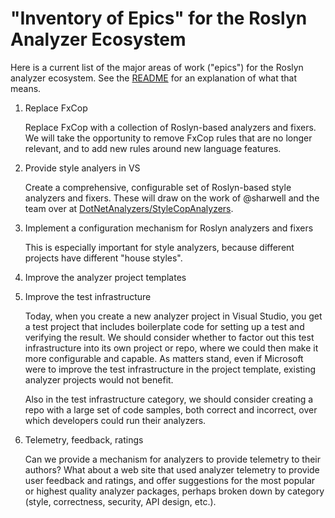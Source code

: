 # "Inventory of Epics" for the Roslyn Analyzer Ecosystem

Here is a current list of the major areas of work ("epics") for the Roslyn analyzer ecosystem. See the [README](https://github.com/dotnet/roslyn-analyzers-contrib/blob/master/README.md) for an explanation of what that means.

1. Replace FxCop

    Replace FxCop with a collection of Roslyn-based analyzers and fixers. We will take the opportunity to remove FxCop rules that are no longer relevant, and to add new rules around new language features.

2. Provide style analyers in VS

    Create a comprehensive, configurable set of Roslyn-based style analyzers and fixers. These will draw on the work of @sharwell and the team over at [DotNetAnalyzers/StyleCopAnalyzers](https://github.com/DotNetAnalyzers/StyleCopAnalyzers).

3. Implement a configuration mechanism for Roslyn analyzers and fixers

    This is especially important for style analyzers, because different projects have different "house styles".

4. Improve the analyzer project templates

5. Improve the test infrastructure

    Today, when you create a new analyzer project in Visual Studio, you get a test project that includes boilerplate code for setting up a test and verifying the result. We should consider whether to factor out this test infrastructure into its own project or repo, where we could then make it more configurable and capable. As matters stand, even if Microsoft were to improve the test infrastructure in the project template, existing analyzer projects would not benefit.

    Also in the test infrastructure category, we should consider creating a repo with a large set of code samples, both correct and incorrect, over which developers could run their analyzers.

6. Telemetry, feedback, ratings

    Can we provide a mechanism for analyzers to provide telemetry to their authors? What about a web site that used analyzer telemetry to provide user feedback and ratings, and offer suggestions for the most popular or highest quality analyzer packages, perhaps broken down by category (style, correctness, security, API design, etc.). 

